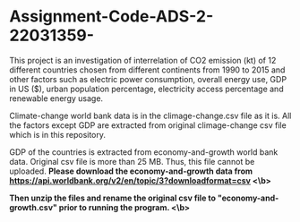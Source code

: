 # Assignment-Code-ADS-2-22031359-


This project is an investigation of interrelation of CO2 emission (kt) of 12 different countries chosen from different continents from 1990 to 2015 and other factors such as electric power consumption, overall energy use, GDP in US ($),  urban population percentage, electricity access percentage and renewable energy usage.

Climate-change world bank data is in the climage-change.csv file as it is. All the factors except GDP are extracted from original climage-change csv file which is in this repository.

GDP of the countries is extracted from economy-and-growth world bank data. Original csv file is more than 25 MB. Thus, this file cannot be uploaded. <b> Please download the economy-and-growth data from https://api.worldbank.org/v2/en/topic/3?downloadformat=csv <\b>

<b> Then unzip the files and rename the original csv file to "economy-and-growth.csv" prior to running the program. <\b>


